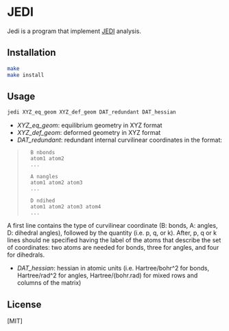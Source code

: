 # JEDI

Jedi is a program that implement [JEDI](https://doi.org/10.1063/1.4870334) analysis.

## Installation

```bash
make
make install
```

## Usage

```bash
jedi XYZ_eq_geom XYZ_def_geom DAT_redundant DAT_hessian 
```
- *XYZ_eq_geom*: equilibrium geometry in XYZ format
- *XYZ_def_geom*: deformed geometry in XYZ format
- *DAT_redundant*: redundant internal curvilinear coordinates in the format:
>		B nbonds
>		atom1 atom2
>		...
>
>		A nangles
>		atom1 atom2 atom3
>		...
>		
>		D ndihed
>		atom1 atom2 atom3 atom4
>		...
>		

A first line contains the type of curvilinear coordinate (B: bonds, A: angles,
D: dihedral angles), followed by the quantity (i.e. p, q, or k). After, p, q or k
lines should ne specified having the label of the atoms that describe the set of coordinates: 
two atoms are needed for bonds, three for angles, and four for dihedrals.

- *DAT_hessian*: hessian in atomic units (i.e. Hartree/bohr^2 for bonds, 
Hartree/rad^2 for angles, Hartree/(bohr.rad) for mixed rows and columns of the
matrix)

## License
[MIT]
